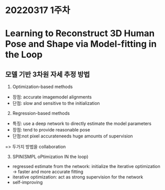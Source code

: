 # 20220317 1주차
# Learning to Reconstruct 3D Human Pose and Shape via Model-fitting in the Loop

## 모델 기반 3차원 자세 추정 방법
1. Optimization-based methods
- 장점: accurate imagemodel alignments
- 단점: slow and sensitive to the initialization

2. Regression-based methods
- 특징: use a deep network to directly estimate the model parameters
- 장점: tend to provide reasonable pose
- 단점:not pixel accurateneeds huge amounts of supervision

=> 두가지 방법을 collaboration

3. SPIN(SMPL oPtimization IN the loop)
- regressed estimate from the network: initialize the iterative optimization ->  faster and more accurate fitting
- iterative optimization: act as strong supervision for the network
- self-improving


